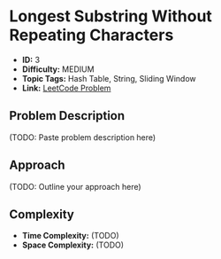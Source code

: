# Longest Substring Without Repeating Characters

- **ID:** 3
- **Difficulty:** MEDIUM
- **Topic Tags:** Hash Table, String, Sliding Window
- **Link:** [LeetCode Problem](https://leetcode.com/problems/longest-substring-without-repeating-characters/description/)

## Problem Description

(TODO: Paste problem description here)

## Approach

(TODO: Outline your approach here)

## Complexity

- **Time Complexity:** (TODO)
- **Space Complexity:** (TODO)
